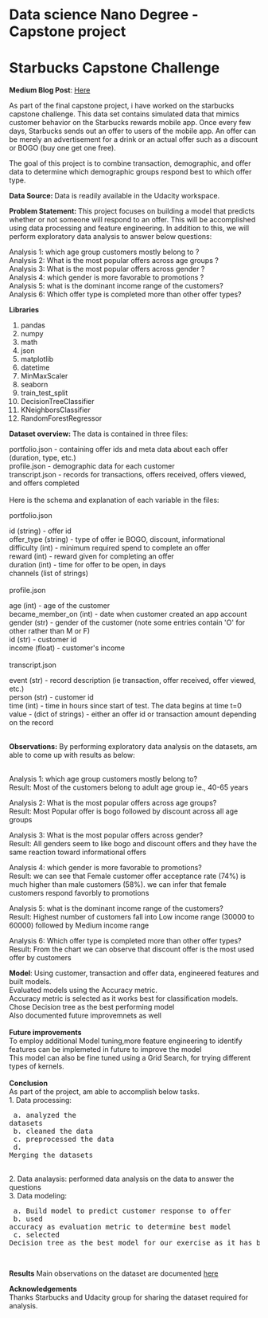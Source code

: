# Data science Nano Degree - Capstone project
# Starbucks Capstone Challenge

 **Medium Blog Post**: [Here](https://kishorek29.medium.com/starbucks-capstone-challenge-fd84609dd74f)


As part of the final capstone project, i have worked on the starbucks capstone challenge.
This data set contains simulated data that mimics customer behavior on the Starbucks rewards mobile app. 
Once every few days, Starbucks sends out an offer to users of the mobile app. 
An offer can be merely an advertisement for a drink or an actual offer such as a discount or BOGO (buy one get one free).

The goal of this project is to combine transaction, demographic, and offer data to determine which demographic groups respond best to which offer type.

<b> Data Source: </b> Data is readily available in the Udacity workspace.

<b> Problem Statement: </b> 
 This project focuses on building a model that predicts whether or not someone will respond to an offer. This will be accomplished using data processing and feature engineering. 
 In addition to this, we will perform exploratory data analysis to answer below questions:
 
  Analysis 1: which age group customers mostly belong to ? <br>
  Analysis 2: What is the most popular offers across age groups ? <br>
  Analysis 3: What is the most popular offers across gender ? <br>
  Analysis 4: which gender is more favorable to promotions ? <br>
  Analysis 5: what is the dominant income range of the customers? <br>
  Analysis 6: Which offer type is completed more than other offer types? <br>

 **Libraries**
 1.  pandas 
 2.  numpy
 3.  math
 4.  json
 5.  matplotlib
 6.  datetime
 7.  MinMaxScaler
 8.  seaborn
 9.  train_test_split
 10. DecisionTreeClassifier
 11. KNeighborsClassifier
 12. RandomForestRegressor
  
 **Dataset overview:**
The data is contained in three files: <br>

portfolio.json - containing offer ids and meta data about each offer (duration, type, etc.) <br>
profile.json - demographic data for each customer  <br>
transcript.json - records for transactions, offers received, offers viewed, and offers completed  <br>
 <br>
Here is the schema and explanation of each variable in the files:  <br>

portfolio.json  <br>

id (string) - offer id  <br>
offer_type (string) - type of offer ie BOGO, discount, informational  <br>
difficulty (int) - minimum required spend to complete an offer  <br>
reward (int) - reward given for completing an offer  <br>
duration (int) - time for offer to be open, in days  <br>
channels (list of strings)  <br>
 <br>
profile.json  <br>

age (int) - age of the customer <br>
became_member_on (int) - date when customer created an app account <br>
gender (str) - gender of the customer (note some entries contain 'O' for other rather than M or F) <br>
id (str) - customer id <br>
income (float) - customer's income <br>
 <br>
transcript.json <br>

event (str) - record description (ie transaction, offer received, offer viewed, etc.) <br>
person (str) - customer id <br>
time (int) - time in hours since start of test. The data begins at time t=0 <br>
value - (dict of strings) - either an offer id or transaction amount depending on the record <br>
<br>

 **Observations:**
 By performing exploratory data analysis on the datasets, am able to come up with results as below: <br>
 <br>
 
  Analysis 1: which age group customers mostly belong to? <br>
  Result: Most of the customers belong to adult age group ie., 40-65 years

  Analysis 2: What is the most popular offers across age groups? <br>
  Result:  Most Popular offer is bogo followed by discount across all age groups

  Analysis 3: What is the most popular offers across gender? <br>
  Result: All genders seem to like bogo and discount offers and they have the same reaction toward informational offers

  Analysis 4: which gender is more favorable to promotions? <br>
  Result:  we can see that Female customer offer acceptance rate (74%) is much higher than male customers (58%).
      		 we can infer that female customers respond favorbly to promotions
		 
  Analysis 5: what is the dominant income range of the customers? <br>
  Result: Highest number of customers fall into Low income range (30000 to 60000) followed by Medium income range

  Analysis 6: Which offer type is completed more than other offer types? <br>
  Result: From the chart we can observe that discount offer is the most used offer by customers
  
 **Model**:
  Using customer, transaction and offer data, engineered features and built models.<br>
  Evaluated models using the Accuracy metric. <br>
  Accuracy metric is selected as it works best for classification models. <br>
  Chose Decision tree as the best performing model<br>
  Also documented future improvemnets as well<br>
  <br>
 **Future improvements**<br>
  To employ additional Model tuning,more feature engineering to identify features can be implemeted in future to improve the model <br>
  This model can also be fine tuned using a Grid Search, for trying different types of kernels.<br>
  <br>
 **Conclusion**<br>
   As part of the project, am able to accomplish below tasks.<br>
      1. Data processing:  <pre> 
             a. analyzed the datasets <br>
             b. cleaned the data<br>
             c. preprocessed the data<br>
             d. Merging the datasets  </pre> <br>
      2. Data analaysis: performed data analysis on the data to answer the questions <br>
      3. Data modeling: <pre>
             a. Build model to predict customer response to offer<br>
             b. used accuracy as evaluation metric to determine best model<br>
             c. selected Decision tree as the best model for our exercise as it has best accuracy </pre><br>

  **Results**
   Main observations on the dataset are documented [here](https://kishorek29.medium.com/starbucks-capstone-challenge-fd84609dd74f)



 **Acknowledgements** <br>
      Thanks Starbucks and Udacity group for sharing the dataset required for analysis.

  
